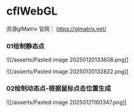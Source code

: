 # cflWebGL

资源glMatrix  官网： https://glmatrix.net/


### 01绘制静态点
![[/asserts/Pasted image 20250120133608.png]]

![[/asserts/Pasted image 20250120132822.png]]

### 02绘制动态点-根据鼠标点击位置生成

![[/asserts/Pasted image 20250121160347.png]]
